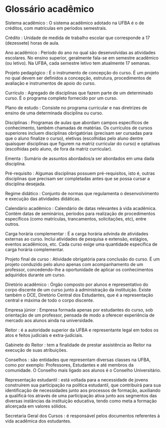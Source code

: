 Glossário acadêmico
===================

Sistema acadêmico
:   O sistema acadêmico adotado na UFBA é o de créditos, com matrículas
    em períodos semestrais.

Crédito
:   Unidade de medida de trabalho escolar que corresponde a 17
    (dezessete) horas de aula.

Ano acadêmico
:   Período do ano no qual são desenvolvidas as atividades escolares. No
    ensino superior, geralmente fala-se em semestre acadêmico (ou
    letivo). Na UFBA, cada semestre letivo tem atualmente 17 semanas.

Projeto pedagógico
:   É o instrumento de concepção do curso. É um projeto no qual devem
    ser definidos a concepção, estrutura, procedimentos de avaliação e
    instrumentos de apoio do curso.

Currículo
:   Agregado de disciplinas que fazem parte de um determinado curso. É o
    programa completo fornecido por um curso.

Plano de estudo
:   Consiste no programa curricular e nas diretrizes de ensino de uma
    determinada disciplina ou curso.

Disciplinas
:   Programas de aulas que abordam campos específicos de conhecimento,
    também chamadas de matérias. Os currículos de cursos superiores
    incluem disciplinas obrigatórias (precisam ser cursadas para que o
    aluno finalize o curso), eletivas (escolhidas pelo aluno dentre
    quaisquer disciplinas que figurem na matriz curricular do curso) e
    optativas (escolhidas pelo aluno, de fora da matriz curricular).

Ementa
:   Sumário de assuntos abordados/a ser abordados em uma dada
    disciplina.

Pré-requisito
:   Algumas disciplinas possuem pré-requisitos, isto é, outras
    disciplinas que precisam ser completadas antes que se possa cursar a
    disciplina desejada.

Regime didático
:   Conjunto de normas que regulamenta o desenvolvimento e execução das
    atividades didáticas.

Calendário acadêmico
:   Calendário de datas relevantes à vida acadêmica. Contém datas de
    seminários, períodos para realização de procedimentos específicos
    (como matrículas, trancamentos, solicitações, etc), entre outros.

Carga horária complementar
:   É a carga horária advinda de atividades externas ao curso. Inclui
    atividades de pesquisa e extensão, estágios, eventos acadêmicos,
    etc. Cada curso exige uma quantidade específica de carga horária
    complementar.

Projeto final de curso
:   Atividade obrigatória para conclusão do curso. É um projeto
    conduzido pelo aluno apenas com acompanhamento de um professor,
    concedendo-lhe a oportunidade de aplicar os conhecimentos adquiridos
    durante um curso.

Diretório acadêmico
:   Órgão composto por alunos e representativo do corpo discente de um
    curso junto à administração da instituição. Existe também o DCE,
    Diretório Central dos Estudantes, que é a representação central e
    máxima de todo o corpo discente.

Empresa júnior
:   Empresa formada apenas por estudantes do curso, sob orientação de um
    professor, pensada de modo a oferecer experiência de mercado aos
    alunos ainda na universidade.

Reitor
:   é a autoridade superior da UFBA e representante legal em todos os
    atos e feitos judiciais e extra-judiciais.

Gabinete do Reitor
:   tem a finalidade de prestar assistência ao Reitor na execução de
    suas atribuições.

Conselhos
:   são entidades que representam diversas classes na UFBA, como por
    exemplo: Professores, Estudantes e até membros da comunidade. O
    Conselho mais ligado aos alunos é o Conselho Universitário.

Representação estudantil
:   está voltada para a necessidade de jovens construírem sua
    participação na política estudantil, que contribuirá para sua
    identificação de necessidades junto aos processos de formação,
    auxiliando a qualificá-los através de uma participação ativa junto
    aos segmentos das diversas instâncias da instituição educativa,
    tendo como meta a formação alicerçada em valores sólidos.

Secretaria Geral dos Cursos
:   é responsável pelos documentos referentes à vida acadêmica dos
    estudantes.


